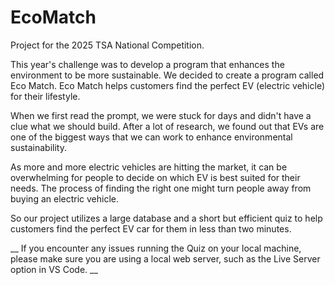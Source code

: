 # EcoMatch

Project for the 2025 TSA National Competition.

This year's challenge was to develop a program that enhances the environment to be more sustainable. We decided to create a program called Eco Match. Eco Match helps customers find the perfect EV (electric vehicle) for their lifestyle.

When we first read the prompt, we were stuck for days and didn't have a clue what we should build. After a lot of research, we found out that EVs are one of the biggest ways that we can work to enhance environmental sustainability.

As more and more electric vehicles are hitting the market, it can be overwhelming for people to decide on which EV is best suited for their needs. The process of finding the right one might turn people away from buying an electric vehicle.

So our project utilizes a large database and a short but efficient quiz to help customers find the perfect EV car for them in less than two minutes.



__ If you encounter any issues running the Quiz on your local machine, please make sure you are using a local web server, such as the Live Server option in VS Code. __
